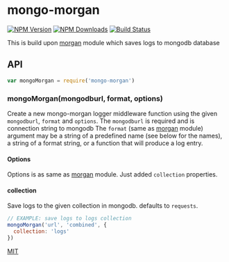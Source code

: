 mongo-morgan
============
[![NPM Version][npm-image]][npm-url]
[![NPM Downloads][downloads-image]][downloads-url]
[![Build Status][travis-image]][travis-url]

This is build upon [morgan](https://github.com/expressjs/morgan) module which saves logs to mongodb database

## API

```js
var mongoMorgan = require('mongo-morgan')
```

### mongoMorgan(mongodburl, format, options)

Create a new mongo-morgan logger middleware function using the given `mongodburl`, `format` and `options`.
The `mongodburl` is required and is connection string to mongodb
The `format` (same as [morgan](https://github.com/expressjs/morgan) module) argument may be a string of a predefined name (see below for the names),
a string of a format string, or a function that will produce a log entry. 

#### Options

Options is as same as [morgan](https://github.com/expressjs/morgan) module. Just added `collection` properties.

#### collection

Save logs to the given collection in mongodb. defaults to `requests`. 

```js
// EXAMPLE: save logs to logs collection
mongoMorgan('url', 'combined', {
  collection: 'logs'
})
```

[MIT](LICENSE)

[npm-image]: https://img.shields.io/npm/v/mongo-morgan.svg?style=flat
[npm-url]: https://npmjs.org/package/mongo-morgan
[travis-image]: https://img.shields.io/travis/emech-en/mongo-morgan.svg?style=flat
[travis-url]: https://travis-ci.org/emech-en/mongo-morgan
[downloads-image]: https://img.shields.io/npm/dm/mongo-morgan.svg?style=flat
[downloads-url]: https://npmjs.org/package/mongo-morgan


